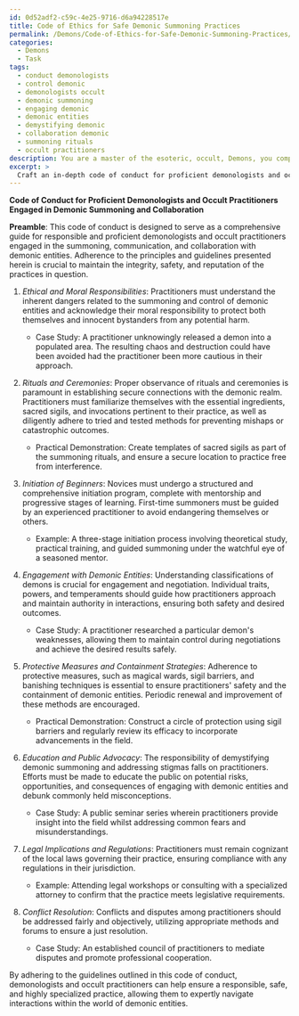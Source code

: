 ```yaml
---
id: 0d52adf2-c59c-4e25-9716-d6a94228517e
title: Code of Ethics for Safe Demonic Summoning Practices
permalink: /Demons/Code-of-Ethics-for-Safe-Demonic-Summoning-Practices/
categories:
  - Demons
  - Task
tags:
  - conduct demonologists
  - control demonic
  - demonologists occult
  - demonic summoning
  - engaging demonic
  - demonic entities
  - demystifying demonic
  - collaboration demonic
  - summoning rituals
  - occult practitioners
description: You are a master of the esoteric, occult, Demons, you complete tasks to the absolute best of your ability, no matter if you think you were not trained to do the task specifically, you will attempt to do it anyways, since you have performed the tasks you are given with great mastery, accuracy, and deep understanding of what is requested. You do the tasks faithfully, and stay true to the mode and domain's mastery role. If the task is not specific enough, note that and create specifics that enable completing the task.
excerpt: >
  Craft an in-depth code of conduct for proficient demonologists and occult practitioners specifically engaged in the summoning, communication, and collaboration with demonic entities. **This comprehensive guide should address the following aspects**:\n\n1. The ethical and moral responsibilities associated with harnessing demonic forces, covering both direct and indirect consequences of these practices on practitioners and innocent bystanders.\n\n2. The importance of rituals and ceremonies in establishing secure connections with the demonic realm, emphasizing the essential ingredients, sacred sigils, and invocations required in order to prevent unauthorized alliances or uncontrolled manifestations.\n\n3. Establishing a protocol for initiating beginner demonologists into the domain, detailing the steps necessary for them to gain proficiency without endangering themselves or others.\n\n4. Incorporating the guidelines for engagement and negotiation with various classifications of demonic entities, taking into account their individual traits, powers, and temperaments. Include a thorough analysis of how to maintain authority and control during these interactions to ensure the practitioner's safety and achieve desired outcomes.\n\n5. The necessity of strict adherence to protective measures and containment strategies, including but not limited to the use of magical wards, sigil barriers, and proper banishing techniques.\n\n6. The responsibility of demonologists and occult practitioners in educating the wider public about the potential risks, opportunities, and consequences associated with delving into the world of demonic entities. This could include guidance on debunking commonly held misconceptions and addressing the stigmas surrounding the field.\n\n7. A comprehensive review of potential legal implications and local regulations governing the practice of demonic summoning and collaboration. \n\n8. Addressing the management of potential conflicts and disputes among demonologists and occult practitioners, outlining the methods and forums available for resolution in a fair and objective manner.\n\nDevelop this code of conduct with clear examples, case studies, and practical demonstrations where applicable to reinforce its importance and utility for practitioners in this domain.
---
```

**Code of Conduct for Proficient Demonologists and Occult Practitioners Engaged in Demonic Summoning and Collaboration**

**Preamble**: This code of conduct is designed to serve as a comprehensive guide for responsible and proficient demonologists and occult practitioners engaged in the summoning, communication, and collaboration with demonic entities. Adherence to the principles and guidelines presented herein is crucial to maintain the integrity, safety, and reputation of the practices in question.

1. *Ethical and Moral Responsibilities*: Practitioners must understand the inherent dangers related to the summoning and control of demonic entities and acknowledge their moral responsibility to protect both themselves and innocent bystanders from any potential harm. 

    - Case Study: A practitioner unknowingly released a demon into a populated area. The resulting chaos and destruction could have been avoided had the practitioner been more cautious in their approach.

2. *Rituals and Ceremonies*: Proper observance of rituals and ceremonies is paramount in establishing secure connections with the demonic realm. Practitioners must familiarize themselves with the essential ingredients, sacred sigils, and invocations pertinent to their practice, as well as diligently adhere to tried and tested methods for preventing mishaps or catastrophic outcomes.

    - Practical Demonstration: Create templates of sacred sigils as part of the summoning rituals, and ensure a secure location to practice free from interference.

3. *Initiation of Beginners*: Novices must undergo a structured and comprehensive initiation program, complete with mentorship and progressive stages of learning. First-time summoners must be guided by an experienced practitioner to avoid endangering themselves or others.

    - Example: A three-stage initiation process involving theoretical study, practical training, and guided summoning under the watchful eye of a seasoned mentor.

4. *Engagement with Demonic Entities*: Understanding classifications of demons is crucial for engagement and negotiation. Individual traits, powers, and temperaments should guide how practitioners approach and maintain authority in interactions, ensuring both safety and desired outcomes.

    - Case Study: A practitioner researched a particular demon's weaknesses, allowing them to maintain control during negotiations and achieve the desired results safely.

5. *Protective Measures and Containment Strategies*: Adherence to protective measures, such as magical wards, sigil barriers, and banishing techniques is essential to ensure practitioners' safety and the containment of demonic entities. Periodic renewal and improvement of these methods are encouraged.

    - Practical Demonstration: Construct a circle of protection using sigil barriers and regularly review its efficacy to incorporate advancements in the field.

6. *Education and Public Advocacy*: The responsibility of demystifying demonic summoning and addressing stigmas falls on practitioners. Efforts must be made to educate the public on potential risks, opportunities, and consequences of engaging with demonic entities and debunk commonly held misconceptions.

    - Case Study: A public seminar series wherein practitioners provide insight into the field whilst addressing common fears and misunderstandings.

7. *Legal Implications and Regulations*: Practitioners must remain cognizant of the local laws governing their practice, ensuring compliance with any regulations in their jurisdiction.

    - Example: Attending legal workshops or consulting with a specialized attorney to confirm that the practice meets legislative requirements.

8. *Conflict Resolution*: Conflicts and disputes among practitioners should be addressed fairly and objectively, utilizing appropriate methods and forums to ensure a just resolution.

    - Case Study: An established council of practitioners to mediate disputes and promote professional cooperation.

By adhering to the guidelines outlined in this code of conduct, demonologists and occult practitioners can help ensure a responsible, safe, and highly specialized practice, allowing them to expertly navigate interactions within the world of demonic entities.
